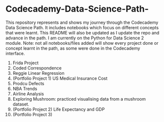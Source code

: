 # Codecademy-Data-Science-Path-
This repository represents and shows my journey through  the Codecademy Data Science Path. It includes notebooks which focus on different concepts that were learnt.
This README will also be updated as I update the repo and advance in the path.
I am currently on the Python for Data Science 2 module. 
Note: not all notebooks/files added will show every project done or concept learnt in the path, as some were done in the Codecademy interface.

1. Frida Project
2. Coded Correspondence
3. Reggie Linear Regression
4. (Portfolio Project 1) US Medical Insurance Cost
5. Prodcu Defects
6. NBA Trends
7. Airline Analysis
8. Exploring Mushroom: practiced visualising data from a mushroom dataset.
9. (Portfolio Project 2) Life Expectancy and GDP
10. (Portfolio Project 3)
